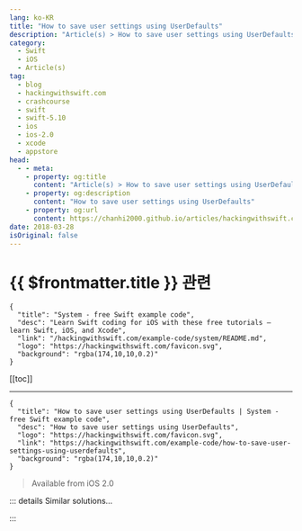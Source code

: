 ```yaml
---
lang: ko-KR
title: "How to save user settings using UserDefaults"
description: "Article(s) > How to save user settings using UserDefaults"
category:
  - Swift
  - iOS
  - Article(s)
tag: 
  - blog
  - hackingwithswift.com
  - crashcourse
  - swift
  - swift-5.10
  - ios
  - ios-2.0
  - xcode
  - appstore
head:
  - - meta:
    - property: og:title
      content: "Article(s) > How to save user settings using UserDefaults"
    - property: og:description
      content: "How to save user settings using UserDefaults"
    - property: og:url
      content: https://chanhi2000.github.io/articles/hackingwithswift.com/example-code/how-to-save-user-settings-using-userdefaults.html
date: 2018-03-28
isOriginal: false
---
```


# {{ $frontmatter.title }} 관련

```component VPCard
{
  "title": "System - free Swift example code",
  "desc": "Learn Swift coding for iOS with these free tutorials – learn Swift, iOS, and Xcode",
  "link": "/hackingwithswift.com/example-code/system/README.md",
  "logo": "https://hackingwithswift.com/favicon.svg",
  "background": "rgba(174,10,10,0.2)"
}
```

[[toc]]

---

```component VPCard
{
  "title": "How to save user settings using UserDefaults | System - free Swift example code",
  "desc": "How to save user settings using UserDefaults",
  "logo": "https://hackingwithswift.com/favicon.svg",
  "link": "https://hackingwithswift.com/example-code/how-to-save-user-settings-using-userdefaults",
  "background": "rgba(174,10,10,0.2)"
}
```

> Available from iOS 2.0

<VidStack src="youtube/HxVOahmfwz0" />

<!-- TODO: 작성 -->

<!-- 
All iOS apps have a built in data dictionary that stores small amounts of user settings for as long as the app is installed. This system, called `UserDefaults` can save integers, booleans, strings, arrays, dictionaries, dates and more, but you should be careful not to save too much data because it will slow the launch of your app.

Here's an example of setting some values:

```swift
let defaults = UserDefaults.standard
defaults.set(25, forKey: "Age")
defaults.set(true, forKey: "UseTouchID")
defaults.set(CGFloat.pi, forKey: "Pi")

defaults.set("Paul Hudson", forKey: "Name")
defaults.set(Date.now, forKey: "LastRun")
```

When you set values like that, they become permanent – you can quit the app then re-launch and they'll still be there, so it's the ideal way to store app configuration data. As an advance warning, you might find some old tutorials recommend calling the `synchronize()` method to force your data to save, but Apple has asked us not to do that for some years now.

As mentioned, you can use `UserDefaults` to store arrays and dictionaries, like this:

```swift
let array = ["Hello", "World"]
defaults.set(array, forKey: "SavedArray")

let dict = ["Name": "Paul", "Country": "UK"]
defaults.set(dict, forKey: "SavedDict")
```

When it comes to reading data back, it's still easy but has an important proviso: `UserDefaults` will return a default value if the setting can't be found. You need to know what these default values are so that you don't confuse them with real values that you set. Here they are:

- `integer(forKey:)` returns an integer if the key existed, or 0 if not.
<li>`bool(forKey:)` returns a boolean if the key existed, or false if not.
<li>`float(forKey:)` returns a float if the key existed, or 0.0 if not.
<li>`double(forKey:)` returns a double if the key existed, or 0.0 if not.
<li>`object(forKey:)` returns `AnyObject?` so you need to conditionally typecast it to your data type.

With that in mind, you can read values back like this:

```swift
let age = defaults.integer(forKey: "Age")
let useTouchID = defaults.bool(forKey: "UseTouchID")
let pi = defaults.double(forKey: "Pi")
```

When retrieving objects, the result is optional. This means you can either accept the optionality, or typecast it to a non-optional type and use the nil coalescing operator to handle missing values. For example:

```swift
let savedArray = defaults.object(forKey: "SavedArray") as? [String] ?? [String]()
```

-->

::: details Similar solutions…

<!--
/example-code/system/how-to-load-and-save-a-struct-in-userdefaults-using-codable">How to load and save a struct in UserDefaults using Codable 
/quick-start/swiftui/how-to-create-multi-column-lists-using-table">How to create multi-column lists using Table 
/example-code/system/how-to-store-userdefaults-options-in-icloud">How to store UserDefaults options in iCloud 
/quick-start/swiftui/how-to-save-and-load-navigationstack-paths-using-codable">How to save and load NavigationStack paths using Codable 
/example-code/media/how-to-save-a-uiimage-to-a-file-using-jpegdata-and-pngdata">How to save a UIImage to a file using jpegData() and pngData()</a>
-->

:::

